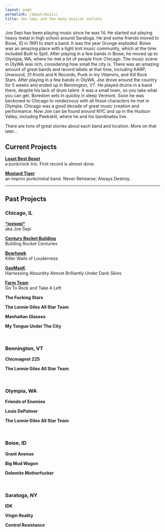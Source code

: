 ```yaml
---
layout: page
permalink: /about/music/
title: Joe Sepi and the many musical outlets
---
```


Joe Sepi has been playing music since he was 14. He started out playing heavy metal in high school around Saratoga. He and some friends moved to Boise, ID in 1991 to start a band. It was the year Grunge exploded. Boise was an amazing place with a tight knit music community, which at the time included Built to Spill. After playing in a few bands in Boise, he moved up to Olympia, WA, where he met a lot of people from Chicago. The music scene in OlyWA was rich, considering how small the city is. There was an amazing amount of great bands and record labels at that time, including KARP, Unwound, 31 Knots and K Records, Punk in my Vitamins, and Kill Rock Stars. After playing in a few bands in OlyWA, Joe drove around the country for 5 weeks and ended up in Bennington, VT. He played drums in a band there, despite his lack of drum talent. It was a small town, so you take what you can get. Boredom sets in quickly in sleep Vermont. Soon he was beckoned to Chicago to rendezvous with all those characters he met in Olympia. Chicago was a good decade of great music creation and performance. Now Joe can be found around NYC and up in the Hudson Valley, including Peekskill, where he and his bandmates live.

There are tons of great stories about each band and location. More on that later...

## Current Projects

**[Least Best Beast](http://leastbestbeast.com)**<br>
a punk/rock trio. First record is almost done.

**[Mustard Tiger](http://mustardtiger.rocks)**<br>
an improv punk/metal band. Never Rehearse; Always Destroy.

---

## Past Projects

### Chicago, IL

**[&#42;joesepi&#42;](/about/music/joesepi)**<br>
aka Joe Sepi

**[Century Rocket Building](/about/music/crb)**<br>
Building Rocket Centuries

**[Bearhawk](/about/music/bearhawk)**<br>
Killer Wails of Louderness

**[GasMasK](/about/music/gasmask)**<br>
Harnessing Absurdity Almost Brilliantly Under Dank Skies

**[Farm Team](/about/music/farm-team)**<br>
Go To Rock and Take A Left

**The Fucking Stars**

**The Lonnie Giles All Star Team**

**Manhattan Glasses**

**My Tongue Under The City**

<br>

### Bennington, VT

**Chicmagnet 225**

**The Lonnie Giles All Star Team**

<br>

### Olympia, WA

**Friends of Enemies**

**Louis DePalmer**

**The Lonnie Giles All Star Team**

<br>

### Boise, ID

**Grant Avenue**

**Big Mud Wagon**

**Dolemite Motherfucker**

<br>

### Saratoga, NY

**IDK**

**Virgin Reality**

**Control Resistance**

